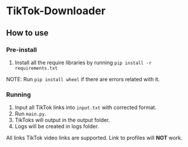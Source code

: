 # TikTok-Downloader

## How to use

### Pre-install

1. Install all the require libraries by running `pip install -r requirements.txt`

NOTE: Run `pip install wheel` if there are errors related with it.

### Running

1. Input all TikTok links into `input.txt` with corrected format.
2. Run `main.py`.
3. TikToks will output in the output folder.
4. Logs will be created in logs folder.

All links TikTok video links are supported. Link to profiles will **NOT** work.
